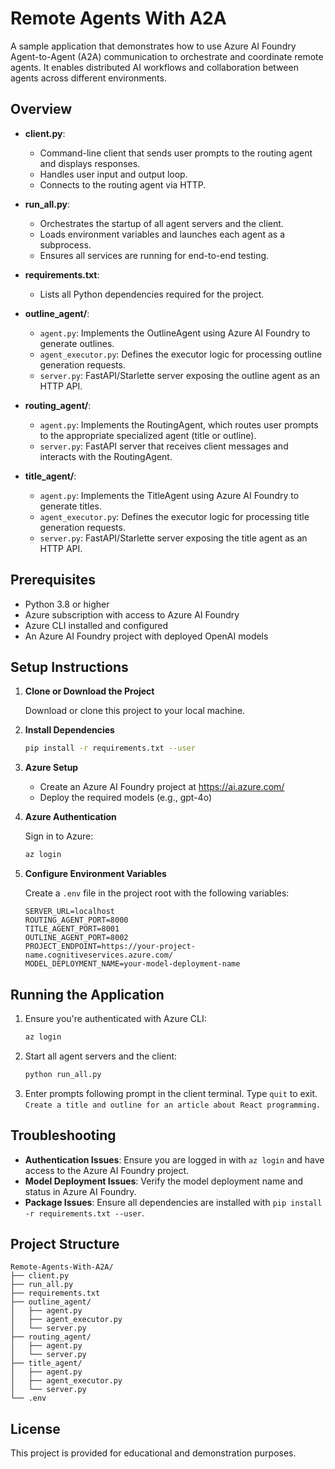 # Remote Agents With A2A

A sample application that demonstrates how to use Azure AI Foundry Agent-to-Agent (A2A) communication to orchestrate and coordinate remote agents. It enables distributed AI workflows and collaboration between agents across different environments.


## Overview

- **client.py**: 
  - Command-line client that sends user prompts to the routing agent and displays responses.
  - Handles user input and output loop.
  - Connects to the routing agent via HTTP.

- **run_all.py**:
  - Orchestrates the startup of all agent servers and the client.
  - Loads environment variables and launches each agent as a subprocess.
  - Ensures all services are running for end-to-end testing.

- **requirements.txt**:
  - Lists all Python dependencies required for the project.

- **outline_agent/**:
  - `agent.py`: Implements the OutlineAgent using Azure AI Foundry to generate outlines.
  - `agent_executor.py`: Defines the executor logic for processing outline generation requests.
  - `server.py`: FastAPI/Starlette server exposing the outline agent as an HTTP API.

- **routing_agent/**:
  - `agent.py`: Implements the RoutingAgent, which routes user prompts to the appropriate specialized agent (title or outline).
  - `server.py`: FastAPI server that receives client messages and interacts with the RoutingAgent.

- **title_agent/**:
  - `agent.py`: Implements the TitleAgent using Azure AI Foundry to generate titles.
  - `agent_executor.py`: Defines the executor logic for processing title generation requests.
  - `server.py`: FastAPI/Starlette server exposing the title agent as an HTTP API.

## Prerequisites

- Python 3.8 or higher
- Azure subscription with access to Azure AI Foundry
- Azure CLI installed and configured
- An Azure AI Foundry project with deployed OpenAI models

## Setup Instructions

1. **Clone or Download the Project**

   Download or clone this project to your local machine.

2. **Install Dependencies**

   ```bash
   pip install -r requirements.txt --user
   ```

3. **Azure Setup**
   - Create an Azure AI Foundry project at https://ai.azure.com/
   - Deploy the required models (e.g., gpt-4o)

4. **Azure Authentication**

   Sign in to Azure:
   ```bash
   az login
   ```

5. **Configure Environment Variables**

   Create a `.env` file in the project root with the following variables:
   ```env
   SERVER_URL=localhost
   ROUTING_AGENT_PORT=8000
   TITLE_AGENT_PORT=8001
   OUTLINE_AGENT_PORT=8002
   PROJECT_ENDPOINT=https://your-project-name.cognitiveservices.azure.com/
   MODEL_DEPLOYMENT_NAME=your-model-deployment-name
   ```

## Running the Application

1. Ensure you're authenticated with Azure CLI:
   ```bash
   az login
   ```
2. Start all agent servers and the client:
   ```bash
   python run_all.py
   ```
3. Enter prompts following prompt in the client terminal. Type `quit` to exit.
    `Create a title and outline for an article about React programming.`

## Troubleshooting

- **Authentication Issues**: Ensure you are logged in with `az login` and have access to the Azure AI Foundry project.
- **Model Deployment Issues**: Verify the model deployment name and status in Azure AI Foundry.
- **Package Issues**: Ensure all dependencies are installed with `pip install -r requirements.txt --user`.

## Project Structure

```
Remote-Agents-With-A2A/
├── client.py
├── run_all.py
├── requirements.txt
├── outline_agent/
│   ├── agent.py
│   ├── agent_executor.py
│   └── server.py
├── routing_agent/
│   ├── agent.py
│   └── server.py
├── title_agent/
│   ├── agent.py
│   ├── agent_executor.py
│   └── server.py
└── .env
```

## License

This project is provided for educational and demonstration purposes.